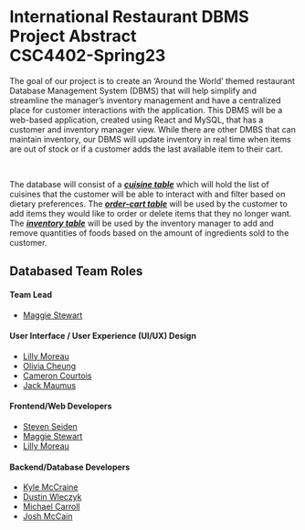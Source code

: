 <h1 style="align:center"> International Restaurant DBMS Project Abstract <br> CSC4402-Spring23</h1>

<p> The goal of our project is to create an ‘Around the World’ themed restaurant Database Management System (DBMS) that will help simplify and streamline the manager’s inventory management and have a centralized place for customer interactions with the application. This DBMS will be a web-based application, created using React and MySQL, that has a customer and inventory manager view. While there are other DMBS that can maintain inventory, our DBMS will update inventory in real time when items are out of stock or if a customer adds the last available item to their cart. </p>
 <br>
<p>
  The database will consist of a <strong><em><ins>cuisine table</ins></em></strong> which will hold the list of cuisines that the customer will be able to interact with and filter based on dietary preferences. The <strong><em><ins>order-cart table</ins></em></strong> will be used by the customer to add items they would like to order or delete items that they no longer want. The <strong><em><ins>inventory table</ins></em></strong> will be used by the inventory manager to add and remove quantities of foods based on the amount of ingredients sold to the customer. 
</p>

<h2 style="align:center"> Databased Team Roles </h2>

#### Team Lead
* <a href="https://github.com/maggiestewart">Maggie Stewart</a>

#### User Interface / User Experience (UI/UX) Design
* <a href="https://github.com/lmoreau21">Lilly Moreau</a>
* <a href="https://github.com/Olivia-Cheung">Olivia Cheung</a>
* <a href="https://github.com/CamCourtois">Cameron Courtois</a>
* <a href="https://github.com/Jack-Maumus">Jack Maumus</a>

#### Frontend/Web Developers
* <a href="https://github.com/stevenseiden">Steven Seiden</a>
* <a href="https://github.com/maggiestewart">Maggie Stewart</a>
* <a href="https://github.com/lmoreau21">Lilly Moreau</a>

#### Backend/Database Developers
* <a href="https://github.com/Kcmac012">Kyle McCraine</a>
* <a href="https://github.com/Dustin-Wleczyk">Dustin Wleczyk</a>
* <a href="https://github.com/mikechi702">Michael Carroll</a>
* <a href="https://github.com/Joshua-McCain">Josh McCain</a>
